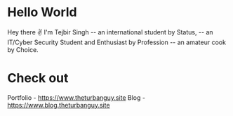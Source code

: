 # Hello World

Hey there ✌️
I'm Tejbir Singh
-- an international student by Status,
-- an IT/Cyber Security Student and Enthusiast by Profession
-- an amateur cook by Choice.

# Check out

Portfolio  - https://www.theturbanguy.site
Blog - https://www.blog.theturbanguy.site
